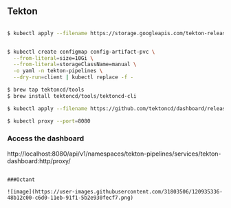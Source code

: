 ## Tekton

```bash

$ kubectl apply --filename https://storage.googleapis.com/tekton-releases/pipeline/latest/release.yaml


$ kubectl create configmap config-artifact-pvc \
  --from-literal=size=10Gi \
  --from-literal=storageClassName=manual \
  -o yaml -n tekton-pipelines \
  --dry-run=client | kubectl replace -f -

$ brew tap tektoncd/tools
$ brew install tektoncd/tools/tektoncd-cli

$ kubectl apply --filename https://github.com/tektoncd/dashboard/releases/latest/download/tekton-dashboard-release.yaml

$ kubectl proxy --port=8080

```

### Access the dashboard

http://localhost:8080/api/v1/namespaces/tekton-pipelines/services/tekton-dashboard:http/proxy/

```

###Octant

![image](https://user-images.githubusercontent.com/31803506/120935336-48b12c00-c6d0-11eb-91f1-5b2e930fecf7.png)
